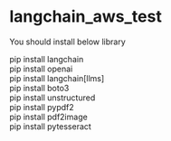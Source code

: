 # langchain_aws_test

You should install below library

pip install langchain <br />
pip install openai <br />
pip install langchain[llms] <br />
pip install boto3 <br />
pip install unstructured <br />
pip install pypdf2 <br />
pip install pdf2image <br />
pip install pytesseract <br />
